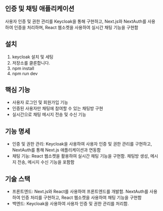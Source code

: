 ## 인증 및 채팅 애플리케이션

사용자 인증 및 권한 관리를 Keycloak을 통해 구현하고, Next.js와 NextAuth를 사용하여 인증을 처리하며, React 웹소켓을 사용하여 실시간 채팅 기능을 구현함

## 설치

1. keycloak 설치 및 세팅
2. 저장소를 클론합니다.
3. npm install
4. npm run dev

## 핵심 기능

- 사용자 로그인 및 회원가입 기능
- 인증된 사용자만 채팅에 참여할 수 있는 채팅방 구현
- 실시간으로 채팅 메시지 전송 및 수신 기능

## 기능 명세

- 인증 및 권한 관리: Keycloak을 사용하여 사용자 인증 및 권한 관리를 구현하고, NextAuth를 통해 Next.js 애플리케이션과 연동함
- 채팅 기능: React 웹소켓을 활용하여 실시간 채팅 기능을 구현함. 채팅방 생성, 메시지 전송, 메시지 수신 기능을 포함함

## 기술 스택

- 프론트엔드: Next.js와 React를 사용하여 프론트엔드를 개발함. NextAuth를 사용하여 인증 처리를 구현하고, React 웹소켓을 사용하여 채팅 기능을 구현함
- 백엔드: Keycloak을 사용하여 사용자 인증 및 권한 관리를 처리함.
